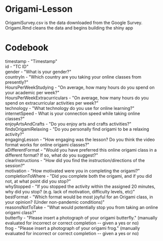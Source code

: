 # Origami-Lesson

OrigamiSurvey.csv is the data downloaded from the Google Survey.  
Origami.Rmd cleans the data and begins building the shiny app

# Codebook

timestamp - "Timestamp"  
id - "TC ID"  
gender - "What is your gender?"  
countryIn - "Which country are you taking your online classes from presently?"  
HoursPerWeekStudying - "On average, how many hours do you spend ﻿on your academic per week?"  
HoursPerWeekExtracurriculars - "On average, how many hours do you spend ﻿on extracurricular activities per week?"  
technology - "What technology do you use for online learning?"  
internetSpeed - What is your connection speed while taking online classes?"  
enjoyArtsAndCrafts - "Do you enjoy arts and crafts activities?"  
findsOrigamiRelaxing - "Do you personally find origami to be a relaxing activity?"  
engagingLesson - "How engaging was the lesson? Do you think the video format works for online origami classes?"  
aDifferentFormat - "Would you have preferred this online origami class in a different format? If so, what do you suggest?"  
clearInstructions - "How did you find the instruction/directions of the session?"  
motivation - "How motivated were you in completing the origami?"  
completionToWhere - "Did you complete both the origami, and if you did not, at what point did you stop?"  
whyStopped - "If you stopped the activity within the assigned 20 minutes, why did you stop? (e.g. lack of motivation, difficulty levels, etc)"  
bestFormat - "Which format would be most joyful for an Origami class, in your opinion? (Under non-pandemic conditions)"  
reasonsNotToTake - "What would potentially stop you from taking an online origami class?"  
butterfly - "Please insert a photograph of your origami butterfly." (manually evaluated for incorrect or correct completion -- given a yes or no)  
frog - "Please insert a photograph of your origami frog." (manually evaluated for incorrect or correct completion -- given a yes or no)  